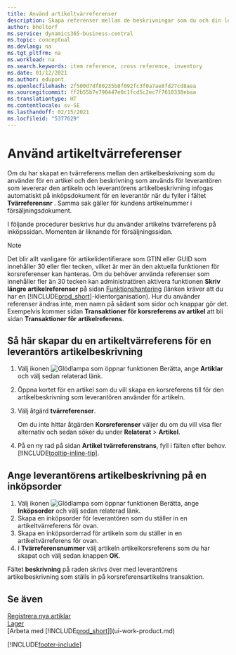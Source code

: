 ```yaml
---
title: Använd artikeltvärreferenser
description: Skapa referenser mellan de beskrivningar som du och din leverantör använder för en artikel så att du kan infoga leverantörens artikelbeskrivning på inköpsdokument.
author: bholtorf
ms.service: dynamics365-business-central
ms.topic: conceptual
ms.devlang: na
ms.tgt_pltfrm: na
ms.workload: na
ms.search.keywords: item reference, cross reference, inventory
ms.date: 01/12/2021
ms.author: edupont
ms.openlocfilehash: 2f500d7df80235b8f092fc3f0a7ae8fd27cd8aea
ms.sourcegitcommit: ff2b55b7e790447e0c1fcd5c2ec7f7610338ebaa
ms.translationtype: HT
ms.contentlocale: sv-SE
ms.lasthandoff: 02/15/2021
ms.locfileid: "5377629"
---
```

# <a name="use-item-cross-references"></a>Använd artikeltvärreferenser
Om du har skapat en tvärreferens mellan den artikelbeskrivning som du använder för en artikel och den beskrivning som används för leverantören som levererar den artikeln och leverantörens artikelbeskrivning infogas automatiskt på inköpsdokument för en leverantör när du fyller i fältet **Tvärreferensnr** . Samma sak gäller för kundens artikelnummer i försäljningsdokument.

I följande procedurer beskrivs hur du använder artikelns tvärreferens på inköpssidan. Momenten är liknande för försäljningssidan.

> [!NOTE]
> Det blir allt vanligare för artikelidentifierare som GTIN eller GUID som innehåller 30 eller fler tecken, vilket är mer än den aktuella funktionen för korsreferenser kan hanteras. Om du behöver använda referenser som innehåller fler än 30 tecken kan administratören aktivera funktionen **Skriv längre artikelreferenser** på sidan [Funktionshantering](https://businesscentral.dynamics.com/?page=2610) (länken kräver att du har en [!INCLUDE[prod_short](includes/prod_short.md)]-klientorganisation). Hur du använder referenser ändras inte, men namn på sådant som sidor och knappar gör det. Exempelvis kommer sidan **Transaktioner för korsreferens av artikel** att bli sidan **Transaktioner för artikelreferens**.

## <a name="to-set-up-an-item-cross-reference-to-a-vendors-item-description"></a>Så här skapar du en artikeltvärreferens för en leverantörs artikelbeskrivning

1. Välj ikonen ![Glödlampa som öppnar funktionen Berätta](media/ui-search/search_small.png "Berätta vad du vill göra"), ange **Artiklar** och välj sedan relaterad länk.
2. Öppna kortet för en artikel som du vill skapa en korsreferens till för den artikelbeskrivning som leverantören använder för artikeln.
3. Välj åtgärd **tvärreferenser**.

     Om du inte hittar åtgärden **Korsreferenser** väljer du om du vill visa fler alternativ och sedan söker du under **Relaterat** > **Artikel**.
  
4. På en ny rad på sidan **Artikel tvärreferenstrans**, fyll i fälten efter behov. [!INCLUDE[tooltip-inline-tip](includes/tooltip-inline-tip_md.md)].

## <a name="to-enter-a-vendors-item-description-on-a-purchase-order"></a>Ange leverantörens artikelbeskrivning på en inköpsorder

1. Välj ikonen ![Glödlampa som öppnar funktionen Berätta](media/ui-search/search_small.png "Berätta vad du vill göra"), ange **Inköpsorder** och välj sedan relaterad länk.
2. Skapa en inköpsorder för leverantören som du ställer in en artikeltvärreferens för ovan.
3. Skapa en inköpsorderrad för artikeln som du ställer in en artikeltvärreferens för ovan.
4. I **Tvärreferensnummer** välj artikeln artikelkorsreferens som du har skapat och välj sedan knappen **OK**.

Fältet **beskrivning** på raden skrivs över med leverantörens artikelbeskrivning som ställs in på korsreferensartikelns transaktion.

## <a name="see-also"></a>Se även
[Registrera nya artiklar](inventory-how-register-new-items.md)  
[Lager](inventory-manage-inventory.md)  
[Arbeta med [!INCLUDE[prod_short](includes/prod_short.md)]](ui-work-product.md)


[!INCLUDE[footer-include](includes/footer-banner.md)]